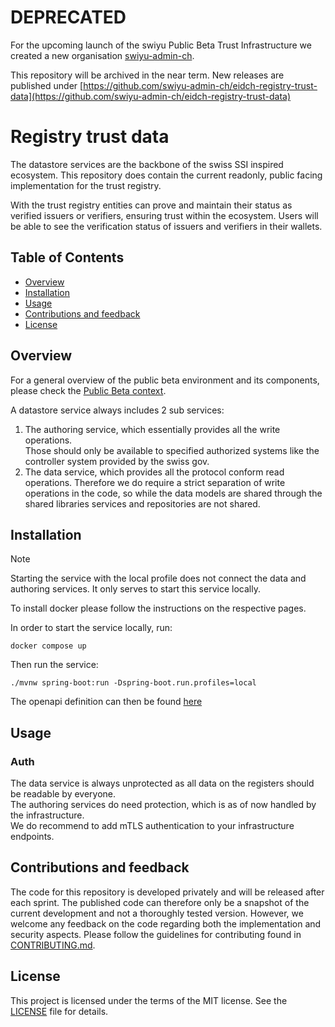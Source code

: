<!--
SPDX-FileCopyrightText: 2025 Swiss Confederation

SPDX-License-Identifier: MIT
-->

# DEPRECATED

For the upcoming launch of the swiyu Public Beta Trust Infrastructure we created a new organisation [swiyu-admin-ch](https://github.com/swiyu-admin-ch). 

This repository will be archived in the near term. New releases are published under [https://github.com/swiyu-admin-ch/eidch-registry-trust-data](https://github.com/swiyu-admin-ch/eidch-registry-trust-data)

# Registry trust data

The datastore services are the backbone of the swiss SSI inspired ecosystem.
This repository does contain the current readonly, public facing implementation for the trust registry.

With the trust registry entities can prove and maintain their status as verified issuers or verifiers, ensuring trust within the ecosystem. Users will be able to see the verification status of issuers and verifiers in their wallets.

## Table of Contents

- [Overview](#Overview)
- [Installation](#installation)
- [Usage](#usage)
- [Contributions and feedback](#contributions-and-feedback)
- [License](#license)

## Overview

For a general overview of the public beta environment and its components, please check
the [Public Beta context](https://github.com/e-id-admin/eidch-public-beta).

A datastore service always includes 2 sub services:

1. The authoring service, which essentially provides all the write operations.  
   Those should only be available to specified authorized systems like the controller system provided by the swiss gov.
2. The data service, which provides all the protocol conform read operations.
   Therefore we do require a strict separation of write operations in the code, so while the data models are shared
   through
   the shared libraries services and repositories are not shared.

## Installation

> [!NOTE]
> Starting the service with the local profile does not connect the data and authoring services. It only serves to start this service locally.

To install docker please follow the instructions on the respective pages.

In order to start the service locally, run:

```shell
docker compose up
```

Then run the service:

```shell
./mvnw spring-boot:run -Dspring-boot.run.profiles=local
```

The openapi definition can then be found [here](http://localhost:8390/swagger-ui.html)

## Usage

### Auth

The data service is always unprotected as all data on the registers should be readable by everyone.  
The authoring services do need protection, which is as of now handled by the infrastructure.  
We do recommend to add mTLS authentication to your infrastructure endpoints.

## Contributions and feedback

The code for this repository is developed privately and will be released after each sprint. The published code can therefore only be a snapshot of the current development and not a thoroughly tested version. However, we welcome any feedback on the code regarding both the implementation and security aspects. Please follow the guidelines for contributing found in [CONTRIBUTING.md](/CONTRIBUTING.md).

## License

This project is licensed under the terms of the MIT license. See the [LICENSE](/LICENSE) file for details.
